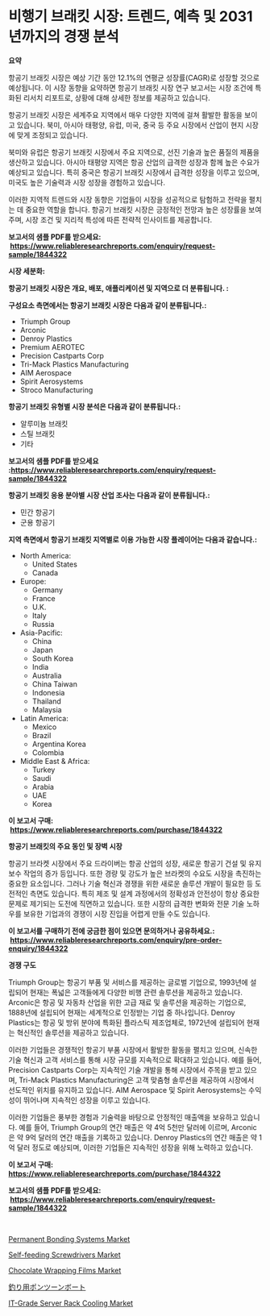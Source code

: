 <p><h1>비행기 브래킷 시장: 트렌드, 예측 및 2031년까지의 경쟁 분석</h1></p><p><strong>요약</strong></p>
<p><p>항공기 브래킷 시장은 예상 기간 동안 12.1%의 연평균 성장률(CAGR)로 성장할 것으로 예상됩니다. 이 시장 동향을 요약하면 항공기 브래킷 시장 연구 보고서는 시장 조건에 특화된 리서치 리포트로, 상황에 대해 상세한 정보를 제공하고 있습니다.</p><p>항공기 브래킷 시장은 세계주요 지역에서 매우 다양한 지역에 걸쳐 활발한 활동을 보이고 있습니다. 북미, 아시아 태평양, 유럽, 미국, 중국 등 주요 시장에서 산업이 현지 시장에 맞게 조정되고 있습니다.</p><p>북미와 유럽은 항공기 브래킷 시장에서 주요 지역으로, 선진 기술과 높은 품질의 제품을 생산하고 있습니다. 아시아 태평양 지역은 항공 산업의 급격한 성장과 함께 높은 수요가 예상되고 있습니다. 특히 중국은 항공기 브래킷 시장에서 급격한 성장을 이루고 있으며, 미국도 높은 기술력과 시장 성장을 경험하고 있습니다.</p><p>이러한 지역적 트렌드와 시장 동향은 기업들이 시장을 성공적으로 탐험하고 전략을 펼치는 데 중요한 역할을 합니다. 항공기 브래킷 시장은 긍정적인 전망과 높은 성장률을 보여주며, 시장 조건 및 지리적 특성에 따른 전략적 인사이트를 제공합니다.</p></p>
<p><strong>보고서의 샘플 PDF를 받으세요: &nbsp;<a href="https://www.reliableresearchreports.com/enquiry/request-sample/1844322">https://www.reliableresearchreports.com/enquiry/request-sample/1844322</a></strong></p>
<p><strong>시장 세분화:</strong></p>
<p><strong> 항공기 브래킷 시장은 개요, 배포, 애플리케이션 및 지역으로 더 분류됩니다. :</strong></p>
<p><strong>구성요소 측면에서는 항공기 브래킷 시장은 다음과 같이 분류됩니다.:</strong></p>
<p><ul><li>Triumph Group</li><li>Arconic</li><li>Denroy Plastics</li><li>Premium AEROTEC</li><li>Precision Castparts Corp</li><li>Tri-Mack Plastics Manufacturing</li><li>AIM Aerospace</li><li>Spirit Aerosystems</li><li>Stroco Manufacturing</li></ul></p>
<p><strong> 항공기 브래킷 유형별 시장 분석은 다음과 같이 분류됩니다.:</strong></p>
<p><ul><li>알루미늄 브래킷</li><li>스틸 브래킷</li><li>기타</li></ul></p>
<p><strong>보고서의 샘플 PDF를 받으세요 :<a href="https://www.reliableresearchreports.com/enquiry/request-sample/1844322">https://www.reliableresearchreports.com/enquiry/request-sample/1844322</a></strong></p>
<p><strong> 항공기 브래킷 응용 분야별 시장 산업 조사는 다음과 같이 분류됩니다.:</strong></p>
<p><ul><li>민간 항공기</li><li>군용 항공기</li></ul></p>
<p><strong>지역 측면에서 항공기 브래킷 지역별로 이용 가능한 시장 플레이어는 다음과 같습니다.:</strong></p>
<p><ul>
    <li>
        North America:
        <ul>
            <li>United States</li>
            <li>Canada</li>
        </ul>
    </li>
    <li>
        Europe:
        <ul>
            <li>Germany</li>
            <li>France</li>
            <li>U.K.</li>
            <li>Italy</li>
            <li>Russia</li>
        </ul>
    </li>
    <li>
        Asia-Pacific:
        <ul>
            <li>China</li>
            <li>Japan</li>
            <li>South Korea</li>
            <li>India</li>
            <li>Australia</li>
            <li>China Taiwan</li>
            <li>Indonesia</li>
            <li>Thailand</li>
            <li>Malaysia</li>
        </ul>
    </li>
    <li>
        Latin America:
        <ul>
            <li>Mexico</li>
            <li>Brazil</li>
            <li>Argentina Korea</li>
            <li>Colombia</li>
        </ul>
    </li>
    <li>
        Middle East & Africa:
        <ul>
            <li>Turkey</li>
            <li>Saudi</li>
            <li>Arabia</li>
            <li>UAE</li>
            <li>Korea</li>
        </ul>
    </li>
    </ul></p>
<p><strong>이 보고서 구매: &nbsp;<a href="https://www.reliableresearchreports.com/purchase/1844322">https://www.reliableresearchreports.com/purchase/1844322</a></strong></p>
<p><strong>항공기 브래킷의 주요 동인 및 장벽 시장</strong></p>
<p><p>항공기 브라켓 시장에서 주요 드라이버는 항공 산업의 성장, 새로운 항공기 건설 및 유지 보수 작업의 증가 등입니다. 또한 경량 및 강도가 높은 브라켓의 수요도 시장을 촉진하는 중요한 요소입니다. 그러나 기술 혁신과 경쟁을 위한 새로운 솔루션 개발이 필요한 등 도전적인 측면도 있습니다. 특히 제조 및 설계 과정에서의 정확성과 안전성이 항상 중요한 문제로 제기되는 도전에 직면하고 있습니다. 또한 시장의 급격한 변화와 전문 기술 노하우를 보유한 기업과의 경쟁이 시장 진입을 어렵게 만들 수도 있습니다.</p></p>
<p><strong>이 보고서를 구매하기 전에 궁금한 점이 있으면 문의하거나 공유하세요.: &nbsp;<a href="https://www.reliableresearchreports.com/enquiry/pre-order-enquiry/1844322">https://www.reliableresearchreports.com/enquiry/pre-order-enquiry/1844322</a></strong></p>
<p><strong>경쟁 구도</strong></p>
<p><p>Triumph Group는 항공기 부품 및 서비스를 제공하는 글로벌 기업으로, 1993년에 설립되어 현재는 폭넓은 고객들에게 다양한 비행 관련 솔루션을 제공하고 있습니다. Arconic은 항공 및 자동차 산업을 위한 고급 재료 및 솔루션을 제공하는 기업으로, 1888년에 설립되어 현재는 세계적으로 인정받는 기업 중 하나입니다. Denroy Plastics는 항공 및 방위 분야에 특화된 플라스틱 제조업체로, 1972년에 설립되어 현재는 혁신적인 솔루션을 제공하고 있습니다.</p><p>이러한 기업들은 경쟁적인 항공기 부품 시장에서 활발한 활동을 펼치고 있으며, 신속한 기술 혁신과 고객 서비스를 통해 시장 규모를 지속적으로 확대하고 있습니다. 예를 들어, Precision Castparts Corp는 지속적인 기술 개발을 통해 시장에서 주목을 받고 있으며, Tri-Mack Plastics Manufacturing은 고객 맞춤형 솔루션을 제공하여 시장에서 선도적인 위치를 유지하고 있습니다. AIM Aerospace 및 Spirit Aerosystems는 수익성이 뛰어나며 지속적인 성장을 이루고 있습니다.</p><p>이러한 기업들은 풍부한 경험과 기술력을 바탕으로 안정적인 매출액을 보유하고 있습니다. 예를 들어, Triumph Group의 연간 매출은 약 4억 5천만 달러에 이르며, Arconic은 약 9억 달러의 연간 매출을 기록하고 있습니다. Denroy Plastics의 연간 매출은 약 1억 달러 정도로 예상되며, 이러한 기업들은 지속적인 성장을 위해 노력하고 있습니다.</p></p>
<p><strong>이 보고서 구매: &nbsp; <a href="https://www.reliableresearchreports.com/purchase/1844322">https://www.reliableresearchreports.com/purchase/1844322</a></strong></p>
<p><strong>보고서의 샘플 PDF를 받으세요: &nbsp;<a href="https://www.reliableresearchreports.com/enquiry/request-sample/1844322">https://www.reliableresearchreports.com/enquiry/request-sample/1844322</a></strong><strong></strong></p>
<p>&nbsp;</p>
<p><p><a href="https://github.com/CliffMedina6/Market-Research-Report-List-3/blob/main/permanent-bonding-systems-market.md">Permanent Bonding Systems Market</a></p><p><a href="https://issuu.com/reportprime-2/docs/self-feeding-screwdrivers-market-size-2030.pptx">Self-feeding Screwdrivers Market</a></p><p><a href="https://zircon-bluebell-299.notion.site/Chocolate-Wrapping-Films-Market-Analysis-and-Market-Size-Global-Industry-Overview-Market-Segmentat-d1eb0013744e4600ad34ceb0dabac0fd">Chocolate Wrapping Films Market</a></p><p><a href="https://github.com/mreklxf44233/Market-Research-Report-List-1/blob/main/7888934185565.md">釣り用ポンツーンボート</a></p><p><a href="https://github.com/provorikovar/Market-Research-Report-List-3/blob/main/it-grade-server-rack-cooling-market.md">IT-Grade Server Rack Cooling Market</a></p></p>